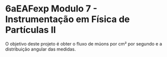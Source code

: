 # 6aEAFexp Modulo 7 - Instrumentação em Física de Partículas II

O objetivo deste projeto é obter o fluxo de múons por cm² por segundo e a distribuição angular das medidas.

